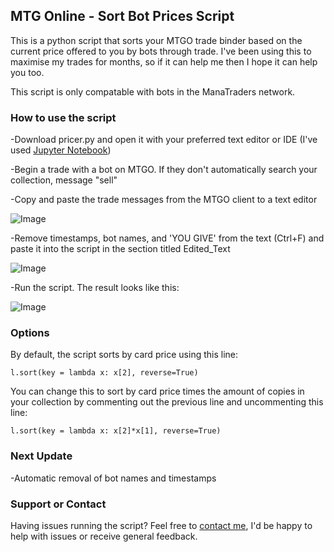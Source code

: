 ## MTG Online - Sort Bot Prices Script

This is a python script that sorts your MTGO trade binder based on the current price offered to you by bots through trade. I've been using this to maximise my trades for months, so if it can help me then I hope it can help you too.

This script is only compatable with bots in the ManaTraders network.

### How to use the script

-Download pricer.py and open it with your preferred text editor or IDE (I've used [Jupyter Notebook](https://jupyter.org/))

-Begin a trade with a bot on MTGO. If they don't automatically search your collection, message "sell"

-Copy and paste the trade messages from the MTGO client to a text editor

![Image](https://i.imgur.com/CQEXME5.jpg)


-Remove timestamps, bot names, and 'YOU GIVE' from the text (Ctrl+F) and paste it into the script in the section titled Edited_Text


![Image](https://i.imgur.com/RUo4IgP.jpg)


-Run the script. The result looks like this:


![Image](https://i.imgur.com/9noZdzB.jpg)

### Options

By default, the script sorts by card price using this line:

  `l.sort(key = lambda x: x[2], reverse=True)`

You can change this to sort by card price times the amount of copies in your collection by commenting out the previous line and uncommenting this line:

  `l.sort(key = lambda x: x[2]*x[1], reverse=True)`

### Next Update

-Automatic removal of bot names and timestamps

### Support or Contact

Having issues running the script? Feel free to [contact me](mikeds@live.com.au), I'd be happy to help with issues or receive general feedback.
